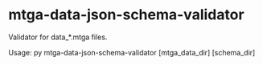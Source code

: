 # mtga-data-json-schema-validator
 Validator for data_*.mtga files.

Usage: py mtga-data-json-schema-validator [mtga_data_dir] [schema_dir]
